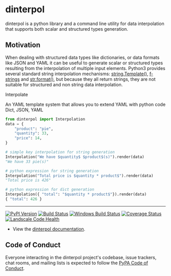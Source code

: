 # dinterpol
dinterpol is a python library and a command line utility for data interpolation that supports both scalar and structured types generation.

## Motivation
When dealing with structured data types like dictionaries, or data formats like JSON and YAML it can be useful to generate scalar or structured types resulting from the interpolation of multiple input elements. Python3 provides several standard string interpolation mechanisms: [string.Template()], [f-strings] and [str.format()], but because they all return strings, they are not suitable for structured and non string data interpolation.


[string.Template()]: https://docs.python.org/3/library/string.html#string.Template
[f-strings]: https://docs.python.org/3/reference/lexical_analysis.html#f-strings
[str.format()]: https://docs.python.org/3/library/stdtypes.html#str.format

Interpolate

An YAML template system that allows you to extend YAML with python code
Dict, JSON, YAML

```python
from dinterpol import Interpolation
data = {
    "product": "pie",
    "quantity": 33,
    "price": 14,
}

# simple key interpolation for string generation
Interpolation("We have $quantity$ $product$(s)").render(data)
"We have 33 pie(s)"

# python expression for string generation
Interpolation("Total price is $quantity * product$").render(data)
"Total price is 426"

# python expression for dict generation
Interpolation({ "total": "$quantity * product$"}).render(data)
{ "total": 426 }
```
---

[![PyPI Version][pypi-v-image]][pypi-v-link]
[![Build Status][travis-image]][travis-link]
[![Windows Build Status][appveyor-image]][appveyor-link]
[![Coverage Status][codecov-image]][codecov-link]
[![Landscale Code Health][landscape-image]][landscape-link]

- View the [dinterpol documentation][dinterpol].

## Code of Conduct

Everyone interacting in the dinterpol project's codebase, issue trackers, chat
rooms, and mailing lists is expected to follow the [PyPA Code of Conduct].

[appveyor-image]: https://img.shields.io/appveyor/ci/d0ugal/mdatapipe/master.svg
[appveyor-link]: https://ci.appveyor.com/project/d0ugal/mdatapipe
[codecov-image]: http://codecov.io/github/mdatapipe/dinterpol/coverage.svg?branch=master
[codecov-link]: http://codecov.io/github/mdatapipe/dinterpol?branch=master
[landscape-image]: https://landscape.io/github/mdatapipe/dinterpol/master/landscape.svg?style=flat
[landscape-link]: https://landscape.io/github/mdatapipe/dinterpol/master
[pypi-v-image]: https://img.shields.io/pypi/v/dinterpol.svg
[pypi-v-link]: https://pypi.org/project/dinterpol/
[travis-image]: https://img.shields.io/travis/mdatapipe/dinterpol/master.svg
[travis-link]: https://travis-ci.org/mdatapipe/dinterpol

[dinterpol]: https://dinterpol.mdatapipe.org

[PyPA Code of Conduct]: https://www.pypa.io/en/latest/code-of-conduct/
